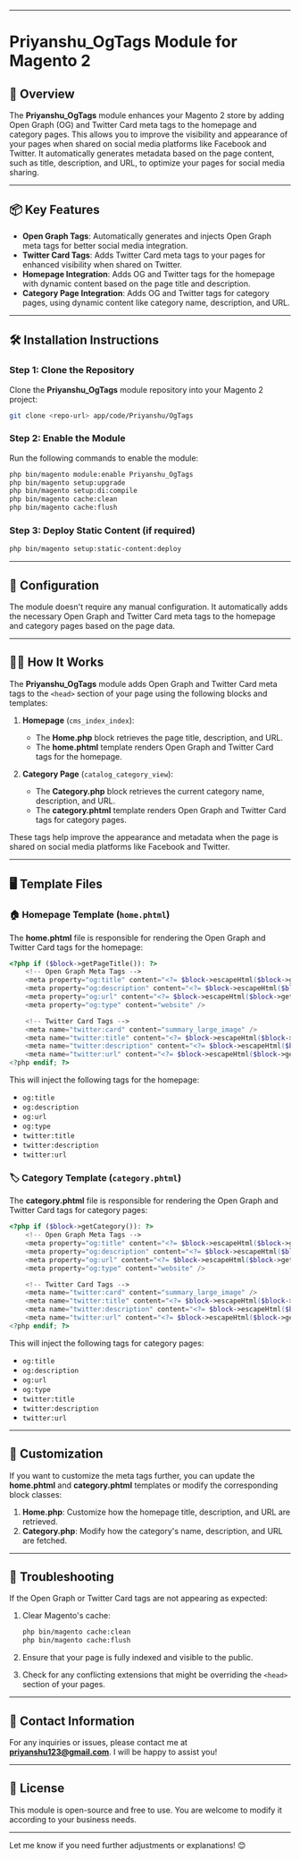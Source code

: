 
---

# Priyanshu_OgTags Module for Magento 2

## 🚀 Overview

The **Priyanshu_OgTags** module enhances your Magento 2 store by adding Open Graph (OG) and Twitter Card meta tags to the homepage and category pages. This allows you to improve the visibility and appearance of your pages when shared on social media platforms like Facebook and Twitter. It automatically generates metadata based on the page content, such as title, description, and URL, to optimize your pages for social media sharing.

---

## 📦 Key Features

- **Open Graph Tags**: Automatically generates and injects Open Graph meta tags for better social media integration.
- **Twitter Card Tags**: Adds Twitter Card meta tags to your pages for enhanced visibility when shared on Twitter.
- **Homepage Integration**: Adds OG and Twitter tags for the homepage with dynamic content based on the page title and description.
- **Category Page Integration**: Adds OG and Twitter tags for category pages, using dynamic content like category name, description, and URL.

---

## 🛠️ Installation Instructions

### Step 1: Clone the Repository

Clone the **Priyanshu_OgTags** module repository into your Magento 2 project:

```bash
git clone <repo-url> app/code/Priyanshu/OgTags
```

### Step 2: Enable the Module

Run the following commands to enable the module:

```bash
php bin/magento module:enable Priyanshu_OgTags
php bin/magento setup:upgrade
php bin/magento setup:di:compile
php bin/magento cache:clean
php bin/magento cache:flush
```

### Step 3: Deploy Static Content (if required)

```bash
php bin/magento setup:static-content:deploy
```

---

## 📑 Configuration

The module doesn't require any manual configuration. It automatically adds the necessary Open Graph and Twitter Card meta tags to the homepage and category pages based on the page data.

---

## 🧑‍💻 How It Works

The **Priyanshu_OgTags** module adds Open Graph and Twitter Card meta tags to the `<head>` section of your page using the following blocks and templates:

1. **Homepage** (`cms_index_index`):
   - The **Home.php** block retrieves the page title, description, and URL.
   - The **home.phtml** template renders Open Graph and Twitter Card tags for the homepage.

2. **Category Page** (`catalog_category_view`):
   - The **Category.php** block retrieves the current category name, description, and URL.
   - The **category.phtml** template renders Open Graph and Twitter Card tags for category pages.

These tags help improve the appearance and metadata when the page is shared on social media platforms like Facebook and Twitter.

---

## 🖥️ Template Files

### 🏠 Homepage Template (`home.phtml`)

The **home.phtml** file is responsible for rendering the Open Graph and Twitter Card tags for the homepage:

```php
<?php if ($block->getPageTitle()): ?>
    <!-- Open Graph Meta Tags -->
    <meta property="og:title" content="<?= $block->escapeHtml($block->getPageTitle()); ?>" />
    <meta property="og:description" content="<?= $block->escapeHtml($block->getPageDescription() ); ?>" />
    <meta property="og:url" content="<?= $block->escapeHtml($block->getPageUrl()); ?>" />
    <meta property="og:type" content="website" />

    <!-- Twitter Card Tags -->
    <meta name="twitter:card" content="summary_large_image" />
    <meta name="twitter:title" content="<?= $block->escapeHtml($block->getPageTitle()); ?>" />
    <meta name="twitter:description" content="<?= $block->escapeHtml($block->getPageDescription()); ?>" />
    <meta name="twitter:url" content="<?= $block->escapeHtml($block->getPageUrl()); ?>" />
<?php endif; ?>
```

This will inject the following tags for the homepage:

- `og:title`
- `og:description`
- `og:url`
- `og:type`
- `twitter:title`
- `twitter:description`
- `twitter:url`

### 🏷️ Category Template (`category.phtml`)

The **category.phtml** file is responsible for rendering the Open Graph and Twitter Card tags for category pages:

```php
<?php if ($block->getCategory()): ?>
    <!-- Open Graph Meta Tags -->
    <meta property="og:title" content="<?= $block->escapeHtml($block->getCategoryName()); ?>" />
    <meta property="og:description" content="<?= $block->escapeHtml($block->getCategoryDescription()); ?>" />
    <meta property="og:url" content="<?= $block->escapeHtml($block->getCategoryUrl()); ?>" />
    <meta property="og:type" content="website" />

    <!-- Twitter Card Tags -->
    <meta name="twitter:card" content="summary_large_image" />
    <meta name="twitter:title" content="<?= $block->escapeHtml($block->getCategoryName()); ?>" />
    <meta name="twitter:description" content="<?= $block->escapeHtml($block->getCategoryDescription()); ?>" />
    <meta name="twitter:url" content="<?= $block->escapeHtml($block->getCategoryUrl()); ?>" />
<?php endif; ?>
```

This will inject the following tags for category pages:

- `og:title`
- `og:description`
- `og:url`
- `og:type`
- `twitter:title`
- `twitter:description`
- `twitter:url`

---

## 🧩 Customization

If you want to customize the meta tags further, you can update the **home.phtml** and **category.phtml** templates or modify the corresponding block classes:

1. **Home.php**: Customize how the homepage title, description, and URL are retrieved.
2. **Category.php**: Modify how the category's name, description, and URL are fetched.

---

## 🔧 Troubleshooting

If the Open Graph or Twitter Card tags are not appearing as expected:

1. Clear Magento's cache:

   ```bash
   php bin/magento cache:clean
   php bin/magento cache:flush
   ```

2. Ensure that your page is fully indexed and visible to the public.
3. Check for any conflicting extensions that might be overriding the `<head>` section of your pages.

---

## 👥 Contact Information

For any inquiries or issues, please contact me at **[priyanshu123@gmail.com](mailto:priyanshu123@gmail.com)**. I will be happy to assist you!

---

## 🔑 License

This module is open-source and free to use. You are welcome to modify it according to your business needs.

---

Let me know if you need further adjustments or explanations! 😊
